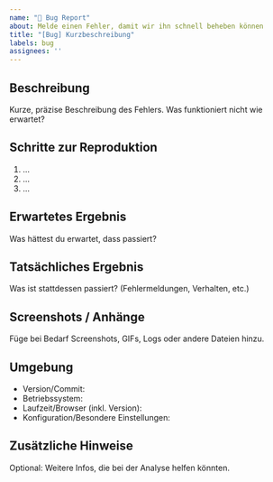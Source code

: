```yaml
---
name: "🐞 Bug Report"
about: Melde einen Fehler, damit wir ihn schnell beheben können
title: "[Bug] Kurzbeschreibung"
labels: bug
assignees: ''
---
```


## Beschreibung
Kurze, präzise Beschreibung des Fehlers. Was funktioniert nicht wie erwartet?

## Schritte zur Reproduktion
1. …
2. …
3. …

## Erwartetes Ergebnis
Was hättest du erwartet, dass passiert?

## Tatsächliches Ergebnis
Was ist stattdessen passiert? (Fehlermeldungen, Verhalten, etc.)

## Screenshots / Anhänge
Füge bei Bedarf Screenshots, GIFs, Logs oder andere Dateien hinzu.

## Umgebung
- Version/Commit: 
- Betriebssystem: 
- Laufzeit/Browser (inkl. Version): 
- Konfiguration/Besondere Einstellungen: 

## Zusätzliche Hinweise
Optional: Weitere Infos, die bei der Analyse helfen könnten.
